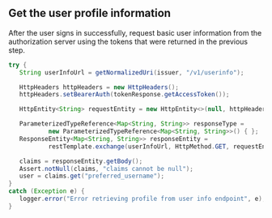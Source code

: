 ## Get the user profile information

After the user signs in successfully, request basic user information from the authorization server using the tokens that were returned in the previous step.

```java
try {
   String userInfoUrl = getNormalizedUri(issuer, "/v1/userinfo");

   HttpHeaders httpHeaders = new HttpHeaders();
   httpHeaders.setBearerAuth(tokenResponse.getAccessToken());

   HttpEntity<String> requestEntity = new HttpEntity<>(null, httpHeaders);

   ParameterizedTypeReference<Map<String, String>> responseType =
           new ParameterizedTypeReference<Map<String, String>>() { };
   ResponseEntity<Map<String, String>> responseEntity =
           restTemplate.exchange(userInfoUrl, HttpMethod.GET, requestEntity, responseType);

   claims = responseEntity.getBody();
   Assert.notNull(claims, "claims cannot be null");
   user = claims.get("preferred_username");
}
catch (Exception e) {
   logger.error("Error retrieving profile from user info endpoint", e);
}
```
